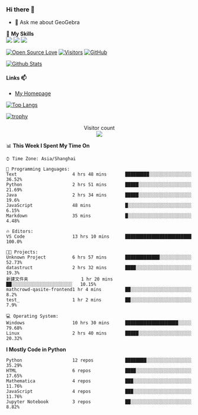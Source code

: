 ### Hi there 👋

<!--
**wuyudi/wuyudi** is a ✨ _special_ ✨ repository because its `README.md` (this file) appears on your GitHub profile.

Here are some ideas to get you started:

- 🔭 I’m currently working on ...
- 🌱 I’m currently learning ...
- 👯 I’m looking to collaborate on ...
- 🤔 I’m looking for help with ...

- 📫 How to reach me: ...
- 😄 Pronouns: ...
- ⚡ Fun fact: ...
-->

- 💬 Ask me about GeoGebra

🌟 **My Skills**  
![](https://img.shields.io/badge/-Python-3e74a2?style=flat-square&logo=Python&logoColor=fff)
![](https://img.shields.io/badge/-Mathematica-3e74a2?style=flat-square&logo=Wolfram&logoColor=fff)
![](https://img.shields.io/badge/-C%2B%2B-3e74a2?style=flat-square&logo=C%2B%2B&logoColor=fff)

[![Open Source Love](https://badges.frapsoft.com/os/v1/open-source.svg?v=103)](https://github.com/wuyudi/)
[![Visitors](https://visitor-badge.glitch.me/badge?page_id=wuyudi.wuyudi)](https://github.com/wuyudi/)
[![GitHub](https://img.shields.io/github/followers/wuyudi.svg?lable=GitHub&style=social)](https://github.com/wuyudi/)

[![Github Stats](https://github-readme-stats.vercel.app/api?username=wuyudi&show_icons=true)](https://github.com/wuyudi/)

#### Links 📫

* [My Homepage](https://wuyudi.github.io/blog/)

[![Top Langs](https://github-readme-stats.vercel.app/api/top-langs/?username=wuyudi&hide=HTML,jupyter%20notebook&layout=compact)](https://github.com/wuyudi/github-readme-stats)

[![trophy](https://github-profile-trophy.vercel.app/?username=wuyudi&theme=onedark)](https://github.com/ryo-ma/github-profile-trophy)

<p align="center"> 
  Visitor count<br>
  <img src="https://profile-counter.glitch.me/wuyudi/count.svg" />
</p>

<!--START_SECTION:waka-->
📊 **This Week I Spent My Time On** 

```text
⌚︎ Time Zone: Asia/Shanghai

💬 Programming Languages: 
Text                     4 hrs 48 mins       █████████░░░░░░░░░░░░░░░░   36.52% 
Python                   2 hrs 51 mins       █████░░░░░░░░░░░░░░░░░░░░   21.69% 
Java                     2 hrs 34 mins       █████░░░░░░░░░░░░░░░░░░░░   19.6% 
JavaScript               48 mins             █░░░░░░░░░░░░░░░░░░░░░░░░   6.15% 
Markdown                 35 mins             █░░░░░░░░░░░░░░░░░░░░░░░░   4.48%

🔥 Editors: 
VS Code                  13 hrs 10 mins      █████████████████████████   100.0%

🐱‍💻 Projects: 
Unknown Project          6 hrs 57 mins       █████████████░░░░░░░░░░░░   52.73% 
datastruct               2 hrs 32 mins       ████░░░░░░░░░░░░░░░░░░░░░   19.3% 
新建文件夹                    1 hr 20 mins        ██░░░░░░░░░░░░░░░░░░░░░░░   10.15% 
mathcrowd-qasite-frontend1 hr 4 mins         ██░░░░░░░░░░░░░░░░░░░░░░░   8.2% 
test_                    1 hr 2 mins         ██░░░░░░░░░░░░░░░░░░░░░░░   7.9%

💻 Operating System: 
Windows                  10 hrs 30 mins      ████████████████████░░░░░   79.68% 
Linux                    2 hrs 40 mins       █████░░░░░░░░░░░░░░░░░░░░   20.32%

```

**I Mostly Code in Python** 

```text
Python                   12 repos            ████████░░░░░░░░░░░░░░░░░   35.29% 
HTML                     6 repos             ████░░░░░░░░░░░░░░░░░░░░░   17.65% 
Mathematica              4 repos             ███░░░░░░░░░░░░░░░░░░░░░░   11.76% 
JavaScript               4 repos             ███░░░░░░░░░░░░░░░░░░░░░░   11.76% 
Jupyter Notebook         3 repos             ██░░░░░░░░░░░░░░░░░░░░░░░   8.82%

```



<!--END_SECTION:waka-->
